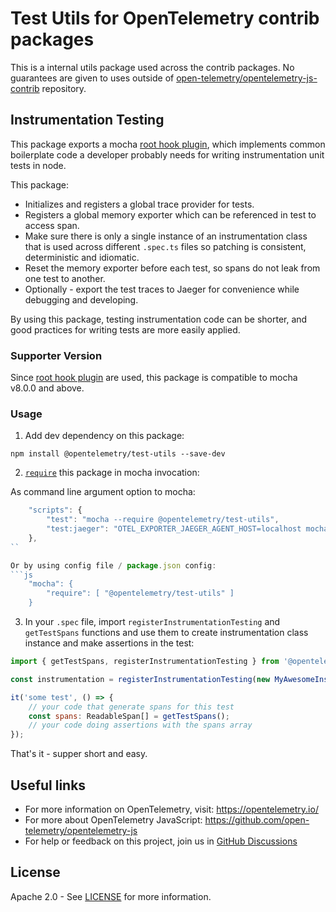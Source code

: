 # Test Utils for OpenTelemetry contrib packages

This is a internal utils package used across the contrib packages. No guarantees are given to uses outside of [open-telemetry/opentelemetry-js-contrib](https://github.com/open-telemetry/opentelemetry-js-contrib/) repository.

## Instrumentation Testing
This package exports a mocha [root hook plugin](https://mochajs.org/#root-hook-plugins), which implements common boilerplate code a developer probably needs for writing instrumentation unit tests in node.

This package:
- Initializes and registers a global trace provider for tests.
- Registers a global memory exporter which can be referenced in test to access span. 
- Make sure there is only a single instance of an instrumentation class that is used across different `.spec.ts` files so patching is consistent, deterministic and idiomatic.
- Reset the memory exporter before each test, so spans do not leak from one test to another.
- Optionally - export the test traces to Jaeger for convenience while debugging and developing.

By using this package, testing instrumentation code can be shorter, and good practices for writing tests are more easily applied.

### Supporter Version
Since [root hook plugin](https://mochajs.org/#root-hook-plugins) are used, this package is compatible to mocha v8.0.0 and above. 

### Usage
1. Add dev dependency on this package: 

```
npm install @opentelemetry/test-utils --save-dev
```
2. [`require`](https://mochajs.org/#-require-module-r-module) this package in mocha invocation:

As command line argument option to mocha:
```js
    "scripts": {
        "test": "mocha --require @opentelemetry/test-utils",
        "test:jaeger": "OTEL_EXPORTER_JAEGER_AGENT_HOST=localhost mocha --require @opentelemetry/test-utils",
    },
``

Or by using config file / package.json config:
```js
    "mocha": {
        "require": [ "@opentelemetry/test-utils" ]
    }
```

3. In your `.spec` file, import `registerInstrumentationTesting` and `getTestSpans` functions and use them to create instrumentation class instance and make assertions in the test:

```js
import { getTestSpans, registerInstrumentationTesting } from '@opentelemetry/test-utils';

const instrumentation = registerInstrumentationTesting(new MyAwesomeInstrumentation());

it('some test', () => {
    // your code that generate spans for this test
    const spans: ReadableSpan[] = getTestSpans();
    // your code doing assertions with the spans array
});
```

That's it - supper short and easy.

## Useful links

- For more information on OpenTelemetry, visit: <https://opentelemetry.io/>
- For more about OpenTelemetry JavaScript: <https://github.com/open-telemetry/opentelemetry-js>
- For help or feedback on this project, join us in [GitHub Discussions][discussions-url]

## License

Apache 2.0 - See [LICENSE][license-url] for more information.

[license-url]: https://github.com/open-telemetry/opentelemetry-js-contrib/blob/main/LICENSE
[discussions-url]: https://github.com/open-telemetry/opentelemetry-js/discussions
